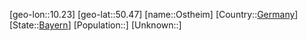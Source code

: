 ﻿---
location: [50.47,10.23]
type: City
tags:
- geo/City


SpocWebEntityId: 33177
isDeleted: false
confidential: public

---
[geo-lon::10.23]
[geo-lat::50.47]
[name::Ostheim]
[Country::[Germany](geo/Continent/Europe/Germany.md)]
[State::[Bayern](geo/Continent/Europe/Germany/Bayern.md)]
[Population::]
[Unknown::]

